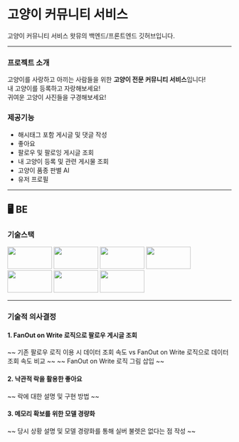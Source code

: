 # 고양이 커뮤니티 서비스

고양이 커뮤니티 서비스 왓뮤의 백엔드/프론트엔드 깃허브입니다.

---

### 프로젝트 소개

고양이를 사랑하고 아끼는 사람들을 위한 **고양이 전문 커뮤니티 서비스**입니다! <br>
내 고양이를 등록하고 자랑해보세요! <br>
귀여운 고양이 사진들을 구경해보세요! <br>

### 제공기능

- 해시태그 포함 게시글 및 댓글 작성
- 좋아요
- 팔로우 및 팔로잉 게시글 조회
- 내 고양이 등록 및 관련 게시물 조회
- 고양이 품종 판별 AI
- 유저 프로필

---

## 🖥 BE 

### 기술스택
<div align=left> 
  <img src="https://img.shields.io/badge/fastapi-009688?style=for-the-badge&logo=fastapi&logoColor=white" width=100 height=50/>
  <img src="https://img.shields.io/badge/mysql-4479A1?style=for-the-badge&logo=mysql&logoColor=white" width=100 height=50/>
  <img src="https://img.shields.io/badge/awsLightsail-FF9900?style=for-the-badge&logo=amazonec2&logoColor=white" width=100 height=50/>
  <img src="https://img.shields.io/badge/redis-FF4438?style=for-the-badge&logo=redis&logoColor=white" width=100 height=50/>
  <img src="https://img.shields.io/badge/nginx-009639?style=for-the-badge&logo=nginx&logoColor=white" width=100 height=50/>
  <img src="https://img.shields.io/badge/pytorch-EE4C2C?style=for-the-badge&logo=pytorch&logoColor=white" width=100 height=50/>
  <img src="https://img.shields.io/badge/pandas-150458?style=for-the-badge&logo=pandas&logoColor=white" width=100 height=50/>
</div>

---

### 기술적 의사결정

#### 1. FanOut on Write 로직으로 팔로우 게시글 조회

~~ 기존 팔로우 로직 이용 시 데이터 조회 속도 vs FanOut on Write 로직으로 데이터 조회 속도 비교 ~~
~~ FanOut on Write 로직 그림 삽입 ~~


#### 2. 낙관적 락을 활용한 좋아요

~~ 락에 대한 설명 및 구현 방법 ~~

#### 3. 메모리 확보를 위한 모델 경량화

~~ 당시 상황 설명 및 모델 경량화를 통해 실버 불렛은 없다는 점 작성 ~~
